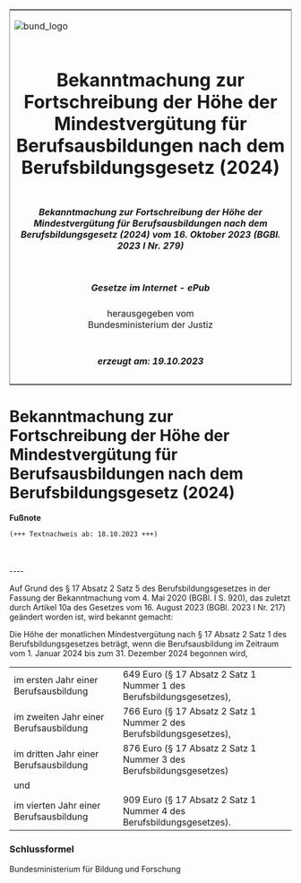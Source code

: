 <span id="DECKBLATT.html"></span>

<table border="0" frame="border" width="100%">

<tr valign="top">

<td align="left">

![bund\_logo](BfJ_2021_Web_de_de.gif)

</td>

<td align="right">

 

</td>

</tr>

<tr align="center" valign="middle">

<td colspan="2">

# Bekanntmachung zur Fortschreibung der Höhe der Mindestvergütung für Berufsausbildungen nach dem Berufsbildungsgesetz (2024)

</td>

</tr>

<tr align="center" valign="middle">

<td colspan="2">

##### Bekanntmachung zur Fortschreibung der Höhe der Mindestvergütung für Berufsausbildungen nach dem Berufsbildungsgesetz (2024) vom 16. Oktober 2023 (BGBl. 2023 I Nr. 279)

</td>

</tr>

<tr align="center" valign="middle">

<td colspan="2">

  
  

##### Gesetze im Internet - ePub  
  
herausgegeben vom  
Bundesministerium der Justiz

</td>

</tr>

<tr align="center" valign="bottom">

<td colspan="2">

  
  

##### erzeugt am: 19.10.2023

</td>

</tr>

</table>

<span id="BJNR1170A0023.html"></span>

# Bekanntmachung zur Fortschreibung der Höhe der Mindestvergütung für Berufsausbildungen nach dem Berufsbildungsgesetz (2024)

<div>

  
**Fußnote**

<div class="jnhtml">

<div>

<div class="jurAbsatz">

  

``` 
(+++ Textnachweis ab: 18.10.2023 +++)

 
```

</div>

</div>

</div>

</div>

<span id="BJNR1170A0023BJNE000100000.html"></span>

###   
\----

<div>

<div class="jnhtml">

<div>

<div class="jurAbsatz">

Auf Grund des § 17 Absatz 2 Satz 5 des Berufsbildungsgesetzes in der
Fassung der Bekanntmachung vom 4. Mai 2020 (BGBl. I S. 920), das zuletzt
durch Artikel 10a des Gesetzes vom 16. August 2023 (BGBl. 2023 I Nr.
217) geändert worden ist, wird bekannt gemacht:

</div>

<div class="jurAbsatz">

Die Höhe der monatlichen Mindestvergütung nach § 17 Absatz 2 Satz 1 des
Berufsbildungsgesetzes beträgt, wenn die Berufsausbildung im Zeitraum
vom 1. Januar 2024 bis zum 31. Dezember 2024 begonnen wird,

</div>

<div class="jurAbsatz">

|                                        |                                                                      |
| :------------------------------------- | :------------------------------------------------------------------- |
| im ersten Jahr einer Berufsausbildung  | 649 Euro (§ 17 Absatz 2 Satz 1 Nummer 1 des Berufsbildungsgesetzes), |
| im zweiten Jahr einer Berufsausbildung | 766 Euro (§ 17 Absatz 2 Satz 1 Nummer 2 des Berufsbildungsgesetzes), |
| im dritten Jahr einer Berufsausbildung | 876 Euro (§ 17 Absatz 2 Satz 1 Nummer 3 des Berufsbildungsgesetzes)  |
| und                                    |                                                                      |
| im vierten Jahr einer Berufsausbildung | 909 Euro (§ 17 Absatz 2 Satz 1 Nummer 4 des Berufsbildungsgesetzes). |

</div>

</div>

</div>

</div>

<span id="BJNR1170A0023BJNE000200000.html"></span>

### Schlussformel  

<div>

<div class="jnhtml">

<div>

<div class="jurAbsatz">

<span class="SP">Bundesministerium für Bildung und Forschung</span>

</div>

</div>

</div>

</div>
